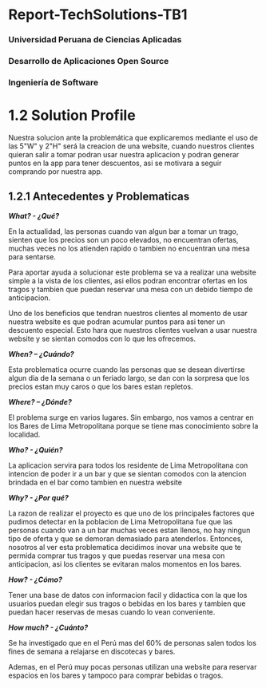 # Report-TechSolutions-TB1
### Universidad Peruana de Ciencias Aplicadas
### Desarrollo de Aplicaciones Open Source
### Ingeniería de Software



# 1.2 Solution Profile

Nuestra solucion ante la problemática que explicaremos mediante el uso de las 5"W" y 2"H" será la creacion de una website, cuando nuestros clientes quieran salir a tomar podran usar nuestra aplicacion y podran generar puntos en la app para tener descuentos, asi se motivara a seguir comprando por nuestra app.


## 1.2.1 Antecedentes y Problematicas

***What? - ¿Qué?***

En la actualidad, las personas cuando van algun bar a tomar un trago, sienten que los precios son un poco elevados, no encuentran ofertas, muchas veces no los atienden rapido o tambien no encuentran una mesa para sentarse. 

Para aportar ayuda a solucionar este problema se va a realizar una website simple a la vista de los clientes, asi ellos podran encontrar ofertas en los tragos y tambien que puedan reservar una mesa con un debido tiempo de anticipacion.

Uno de los beneficios que tendran nuestros clientes al momento de usar nuestra website es que podran acumular puntos para asi tener un descuento especial. Esto hara que nuestros clientes vuelvan a usar nuestra website y se sientan comodos con lo que les ofrecemos.

***When? – ¿Cuándo?***

Esta problematica ocurre cuando las personas que se desean divertirse algun dia de la semana o un feriado largo, se dan con la sorpresa que los precios estan muy caros o que los bares estan repletos.

***Where? – ¿Dónde?***

El problema surge en varios lugares. Sin embargo, nos vamos a centrar en los Bares de Lima Metropolitana porque se tiene mas conocimiento sobre la localidad.

***Who? - ¿Quién?***

La aplicacion servira para todos los residente de Lima Metropolitana con intencion de poder ir a un bar y que se sientan comodos con la atencion brindada en el bar como tambien en nuestra website

***Why? - ¿Por qué?***

La razon de realizar el proyecto es que uno de los principales factores que pudimos detectar en la poblacion de Lima Metropolitana fue que las personas cuando van a un bar muchas veces estan llenos, no hay ningun tipo de oferta y que se demoran demasiado para atenderlos. Entonces, nosotros al ver esta problematica decidimos inovar una website que te permida comprar tus tragos y que puedas reservar una mesa con anticipacion, asi los clientes se evitaran malos momentos en los bares.

***How? - ¿Cómo?***

Tener una base de datos con informacion facil y didactica con la que los usuarios puedan elegir sus tragos o bebidas en los bares y tambien que puedan hacer reservas de mesas cuando lo vean conveniente.

***How much? - ¿Cuánto?***

Se ha investigado que en el Perú mas del 60% de personas salen todos los fines de semana a relajarse en discotecas y bares. 

Ademas, en el Perú muy pocas personas utilizan una website para reservar espacios en los bares y tampoco para comprar bebidas o tragos.
